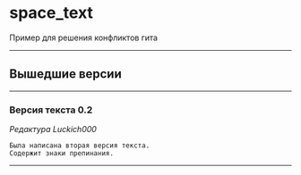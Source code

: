# space_text
Пример для решения конфликтов гита

___
## Вышедшие версии
___
### Версия текста 0.2
_Редактура Luckich000_
```
Была написана вторая версия текста.
Содержит знаки препинания.
```

___
